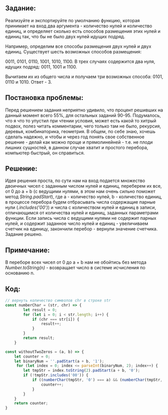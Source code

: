## Задание: ##

Реализуйте и экспортируйте по умолчанию функцию, которая принимает на вход два аргумента - количество нулей и количество единиц, и определяет сколько есть способов размещения  этих нулей и единиц так, что бы не было двух нулей идущих подряд.

Например, определим все способы размещения двух нулей и двух единиц. Существует шесть возможных способов размещения:

0011, 0101, 0110, 1001, 1010, 1100. В трех случаях содержится два нуля, идущих подряд: 0011, 1001 и 1100. 

Вычитаем их из общего числа и получаем три возможных способа: 0101, 0110 и 1010. Ответ - 3.

## Постановка проблемы: ##
Перед решением задания неприятно удивило, что процент решивших на данный момент всего 55%, для остальных заданий 90-95. Подумалось, что я что то упустил при чтении условия, может есть какой то хитрый подвох, полез читать комментарии, чего только там не было, рекурсия, деревья, комбинаторика, геометрия. В общем, по себе знаю, хочешь сделать надежно, и чтобы и через год понять свое собственное решение - делай как можно проще и прямолинейней - т.е. не плоди лишних сущностей, в данном случае хватит и простого перебора, компьютер быстрый, он справиться.

## Решение: ##

Идея решения проста, по сути нам на вход подается множество двоичных чисел с заданным числом нулей и единиц, переберем их все, от 0 до a + b (с ведущими нулями, в этом нам очень сильно поможет метод _String.padStart_), где a - количество нулей, b - количество единиц, в процессе перебора будем отбрасывать числа содержащие парные нули (_.includes('00')_) и числа с количеством нулей и единиц в записи, отличающимся от количества нулей и единиц, заданных параметрами функции. Если запись числа с ведущими нулями не содержит парных нулей, и содержит заданное число нулей и единиц - увеличиваем счетчик на единицу, закончили перебор - вернули значение счетчика. Задание решено.

## Примечание: ##
В переборе всех чисел от 0 до a + b нам не обойтись без метода _Number.toString(n)_ - возвращает число в системе исчисления по основанию n.

## Код: ##
```javascript
// вернуть количество символов chr в строке str
const numberChar = (str, chr) => {
        let result = 0;
        for (let i = 0; i < str.length; i++) {
            if (chr === str[i]) {
                result++;
            }
        }
        return result;
    }
```

```javascript
const withoutTwoZeros = (a, b) => {
    let counter = 0;
    let binaryNum = ''.padStart(a + b, '1');
     for (let index = 0; index <= parseInt(binaryNum, 2); index++) {
        let tmpStr = index.toString(2).padStart(a + b, '0');
        if (!tmpStr.includes('00')) {
            if ((numberChar(tmpStr, '0') === a) && (numberChar(tmpStr, '1') === b)) {
                counter++;
            }
        }
    }
    return counter;
}
```
